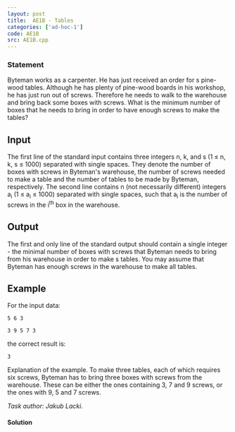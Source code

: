 ```yaml
---
layout: post
title:  AE1B - Tables
categories: ['ad-hoc-1']
code: AE1B
src: AE1B.cpp
---
```


### **Statement**

Byteman works as a carpenter. He has just received an order for s pine-wood
tables. Although he has plenty of pine-wood boards in his workshop, he has
just run out of screws. Therefore he needs to walk to the warehouse and bring
back some boxes with screws. What is the minimum number of boxes that he needs
to bring in order to have enough screws to make the tables?

## Input

The first line of the standard input contains three integers n, k, and s (1 ≤
n, k, s ≤ 1000) separated with single spaces. They denote the number of boxes
with screws in Byteman's warehouse, the number of screws needed to make a
table and the number of tables to be made by Byteman, respectively. The second
line contains n (not necessarily different) integers a<sub>i</sub> (1 ≤
a<sub>i</sub> ≤ 1000) separated with single spaces, such that
a<sub>i</sub> is the number of screws in the i<sup>th</sup> box in the
warehouse.

## Output

The first and only line of the standard output should contain a single integer
\- the minimal number of boxes with screws that Byteman needs to bring from
his warehouse in order to make s tables. You may assume that Byteman has
enough screws in the warehouse to make all tables.

## Example

For the input data:

    
    
    5 6 3
    3 9 5 7 3

the correct result is:

    
    
    3

Explanation of the example. To make three tables, each of which requires
six screws, Byteman has to bring three boxes with screws from the warehouse.
These can be either the ones containing 3, 7 and 9 screws, or the ones with 9,
5 and 7 screws.

_Task author: Jakub Lacki._



#### **Solution**



